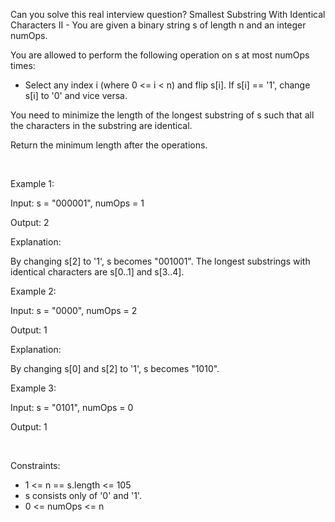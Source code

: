 Can you solve this real interview question? Smallest Substring With Identical Characters II - You are given a binary string s of length n and an integer numOps.

You are allowed to perform the following operation on s at most numOps times:

 * Select any index i (where 0 <= i < n) and flip s[i]. If s[i] == '1', change s[i] to '0' and vice versa.

You need to minimize the length of the longest substring of s such that all the characters in the substring are identical.

Return the minimum length after the operations.

 

Example 1:

Input: s = "000001", numOps = 1

Output: 2

Explanation: 

By changing s[2] to '1', s becomes "001001". The longest substrings with identical characters are s[0..1] and s[3..4].

Example 2:

Input: s = "0000", numOps = 2

Output: 1

Explanation: 

By changing s[0] and s[2] to '1', s becomes "1010".

Example 3:

Input: s = "0101", numOps = 0

Output: 1

 

Constraints:

 * 1 <= n == s.length <= 105
 * s consists only of '0' and '1'.
 * 0 <= numOps <= n